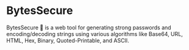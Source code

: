 # BytesSecure
BytesSecure 🔐 is a web tool for generating strong passwords and encoding/decoding strings using various algorithms like Base64, URL, HTML, Hex, Binary, Quoted-Printable, and ASCII.
